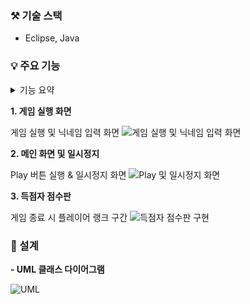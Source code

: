 ### ⚒️ 기술 스택
- Eclipse, Java

### 💡 주요 기능 

<details>
<summary>기능 요약</summary>
<div markdown="1">       
 
<p1>게임 실행 페이지 구현(Play버튼 & 득점자 점수판 & 게임 방법 설명)</p1>
<p2>Play 버튼 및 클릭 시 게임 진행</p2>
<p3>테트리스 블록, 회전, 타이밍, 그래픽 등 구현</p3>
<p4>사용자가 원하는 닉네임 설정 및 랭킹 등록</p4>

</div>
</details>


 **1. 게임 실행 화면**  
 
게임 실행 및 닉네임 입력 화면
 ![게임 실행 및 닉네임 입력 화면](https://github.com/user-attachments/assets/61d6bfb3-5c44-40da-9802-93b959d74792)

 
 **2. 메인 화면 및 일시정지**  

 Play 버튼 실행 & 일시정지 화면
 ![Play 및 일시정지 화면](https://github.com/user-attachments/assets/de2a9c76-22fd-4ef0-92ba-53e1acb8903f)

 

 **3. 득점자 점수판**  

게임 종료 시 플레이어 랭크 구간
![득점자 점수판 구현](https://github.com/user-attachments/assets/92b75822-7494-4810-a4ba-44ca5eb658ed)



### 📍 설계

**- UML 클래스 다이어그램**

![UML](https://github.com/user-attachments/assets/a23e9e33-6946-43e0-a0e4-14c3ce3c20af)


